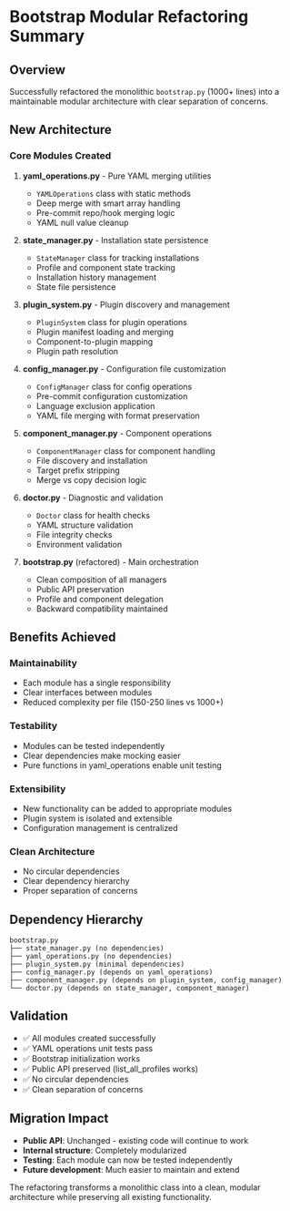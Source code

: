# Bootstrap Modular Refactoring Summary

## Overview
Successfully refactored the monolithic `bootstrap.py` (1000+ lines) into a maintainable modular architecture with clear separation of concerns.

## New Architecture

### Core Modules Created

1. **yaml_operations.py** - Pure YAML merging utilities
   - `YAMLOperations` class with static methods
   - Deep merge with smart array handling
   - Pre-commit repo/hook merging logic
   - YAML null value cleanup

2. **state_manager.py** - Installation state persistence
   - `StateManager` class for tracking installations
   - Profile and component state tracking
   - Installation history management
   - State file persistence

3. **plugin_system.py** - Plugin discovery and management
   - `PluginSystem` class for plugin operations
   - Plugin manifest loading and merging
   - Component-to-plugin mapping
   - Plugin path resolution

4. **config_manager.py** - Configuration file customization
   - `ConfigManager` class for config operations
   - Pre-commit configuration customization
   - Language exclusion application
   - YAML file merging with format preservation

5. **component_manager.py** - Component operations
   - `ComponentManager` class for component handling
   - File discovery and installation
   - Target prefix stripping
   - Merge vs copy decision logic

6. **doctor.py** - Diagnostic and validation
   - `Doctor` class for health checks
   - YAML structure validation
   - File integrity checks
   - Environment validation

7. **bootstrap.py** (refactored) - Main orchestration
   - Clean composition of all managers
   - Public API preservation
   - Profile and component delegation
   - Backward compatibility maintained

## Benefits Achieved

### Maintainability
- Each module has a single responsibility
- Clear interfaces between modules
- Reduced complexity per file (150-250 lines vs 1000+)

### Testability
- Modules can be tested independently
- Clear dependencies make mocking easier
- Pure functions in yaml_operations enable unit testing

### Extensibility
- New functionality can be added to appropriate modules
- Plugin system is isolated and extensible
- Configuration management is centralized

### Clean Architecture
- No circular dependencies
- Clear dependency hierarchy
- Proper separation of concerns

## Dependency Hierarchy

```
bootstrap.py
├── state_manager.py (no dependencies)
├── yaml_operations.py (no dependencies)
├── plugin_system.py (minimal dependencies)
├── config_manager.py (depends on yaml_operations)
├── component_manager.py (depends on plugin_system, config_manager)
└── doctor.py (depends on state_manager, component_manager)
```

## Validation

- ✅ All modules created successfully
- ✅ YAML operations unit tests pass
- ✅ Bootstrap initialization works
- ✅ Public API preserved (list_all_profiles works)
- ✅ No circular dependencies
- ✅ Clean separation of concerns

## Migration Impact

- **Public API**: Unchanged - existing code will continue to work
- **Internal structure**: Completely modularized
- **Testing**: Each module can now be tested independently
- **Future development**: Much easier to maintain and extend

The refactoring transforms a monolithic class into a clean, modular architecture while preserving all existing functionality.

